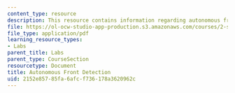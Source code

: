 ```yaml
---
content_type: resource
description: This resource contains information regarding autonomous front detection.
file: https://ol-ocw-studio-app-production.s3.amazonaws.com/courses/2-s998-marine-autonomy-sensing-and-communications-spring-2012/2152e85785fa6afcf736178a3620962c_MIT2_S998S12_Lab15.pdf
file_type: application/pdf
learning_resource_types:
- Labs
parent_title: Labs
parent_type: CourseSection
resourcetype: Document
title: Autonomous Front Detection
uid: 2152e857-85fa-6afc-f736-178a3620962c
---
```

